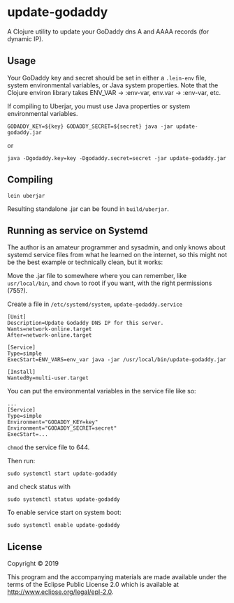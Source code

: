 # update-godaddy

A Clojure utility to update your GoDaddy dns A and AAAA records (for dynamic IP).

## Usage

Your GoDaddy key and secret should be set in either a `.lein-env` file, system environmental variables, or Java system properties. Note that the Clojure environ library takes ENV_VAR -> :env-var, env.var -> :env-var, etc.

If compiling to Uberjar, you must use Java properties or system environmental variables.

```
GODADDY_KEY=${key} GODADDY_SECRET=${secret} java -jar update-godaddy.jar
```
or
```
java -Dgodaddy.key=key -Dgodaddy.secret=secret -jar update-godaddy.jar
```

## Compiling

```
lein uberjar
```
Resulting standalone .jar can be found in `build/uberjar`.

## Running as service on Systemd

The author is an amateur programmer and sysadmin, and only knows about systemd service files from what he learned on the internet, so this might not be the best example or technically clean, but it works:

Move the .jar file to somewhere where you can remember, like `usr/local/bin`, and `chown` to root if you want, with the right permissions (755?).

Create a file in `/etc/systemd/system`, `update-godaddy.service`

```
[Unit]
Description=Update Godaddy DNS IP for this server.
Wants=network-online.target
After=network-online.target

[Service]
Type=simple
ExecStart=ENV_VARS=env_var java -jar /usr/local/bin/update-godaddy.jar

[Install]
WantedBy=multi-user.target
```

You can put the environmental variables in the service file like so:
```
...
[Service]
Type=simple
Environment="GODADDY_KEY=key"
Environment="GODADDY_SECRET=secret"
ExecStart=...
```

`chmod` the service file to 644.

Then run:
```
sudo systemctl start update-godaddy
```
and check status with
```
sudo systemctl status update-godaddy
```

To enable service start on system boot:
```
sudo systemctl enable update-godaddy
```

## License

Copyright © 2019

This program and the accompanying materials are made available under the
terms of the Eclipse Public License 2.0 which is available at
http://www.eclipse.org/legal/epl-2.0.

